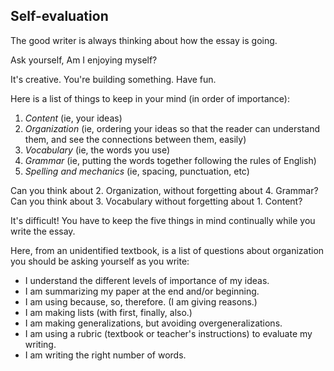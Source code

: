 ## Self-evaluation

The good writer is always thinking about how the essay is going.

Ask yourself, Am I enjoying myself?

It's creative. You're building something. Have fun.

Here is a list of things to keep in your mind (in order of importance):

1. _Content_ (ie, your ideas)
1. _Organization_ (ie, ordering your ideas so that the reader can understand them, and see the connections between them, easily)
1. _Vocabulary_ (ie, the words you use)
1. _Grammar_ (ie, putting the words together following the rules of English)
1. _Spelling and mechanics_ (ie, spacing, punctuation, etc)

Can you think about 2. Organization, without forgetting about 4. Grammar?
Can you think about 3. Vocabulary without forgetting about 1. Content?

It's difficult! You have to keep the five things in mind continually while you write the essay.

Here, from an unidentified textbook, is a list of questions about organization you should be asking yourself as you write:

* I understand the different levels of importance of my ideas.
* I am summarizing my paper at the end and/or beginning.
* I am using because, so, therefore. (I am giving reasons.)
* I am making lists (with first, finally, also.)
* I am making generalizations, but avoiding overgeneralizations.
* I am using a rubric (textbook or teacher's instructions) to evaluate my writing.
* I am writing the right number of words.
